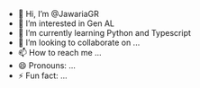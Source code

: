 - 👋 Hi, I’m @JawariaGR
- 👀 I’m interested in Gen AL
- 🌱 I’m currently learning Python and Typescript 
- 💞️ I’m looking to collaborate on ...
- 📫 How to reach me ...
- 😄 Pronouns: ...
- ⚡ Fun fact: ...

<!---
JawariaGR/JawariaGR is a ✨ special ✨ repository because its `README.md` (this file) appears on your GitHub profile.
You can click the Preview link to take a look at your changes.
--->
